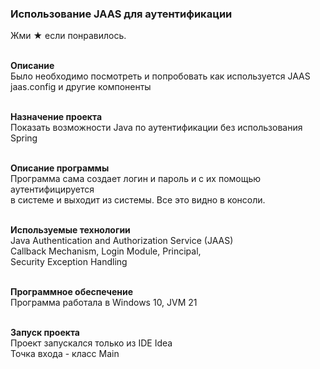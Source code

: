 <h3>Использование JAAS для аутентификации</h3>

Жми ★ если понравилось.<br><br>

<b> Описание </b><br>
Было необходимо посмотреть и попробовать как используется JAAS<br> 
jaas.config и другие компоненты<br><br>

<b> Назначение проекта </b><br>
Показать возможности Java по аутентификации без использования Spring<br><br>


<b> Описание программы </b><br>
Программа сама создает логин и пароль и с их помощью аутентифицируется<br>
в системе и выходит из системы. Все это видно в консоли. <br><br>

<b> Используемые технологии </b><br>
Java Authentication and Authorization Service (JAAS) <br>
Callback Mechanism, Login Module, Principal, <br>
Security Exception Handling <br><br>

<b> Программное обеспечение </b><br>
Программа работала в Windows 10, JVM 21 <br><br>

<b> Запуск проекта </b><br>
Проект запускался только из IDE Idea <br>
Точка входа - класс Main

